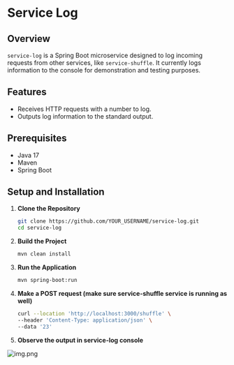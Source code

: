 # Service Log

## Overview

`service-log` is a Spring Boot microservice designed to log incoming requests from other services, like `service-shuffle`. It currently logs information to the console for demonstration and testing purposes.

## Features

- Receives HTTP requests with a number to log.
- Outputs log information to the standard output.

## Prerequisites

- Java 17
- Maven
- Spring Boot

## Setup and Installation

1. **Clone the Repository**

   ```bash
   git clone https://github.com/YOUR_USERNAME/service-log.git
   cd service-log

2. **Build the Project**

   ```bash
   mvn clean install

3. **Run the Application**

   ```bash
   mvn spring-boot:run

4. **Make a POST request (make sure service-shuffle service is running as well)**
   ```bash
   curl --location 'http://localhost:3000/shuffle' \
   --header 'Content-Type: application/json' \
   --data '23'

5. **Observe the output in service-log console**

![img.png](img.png)